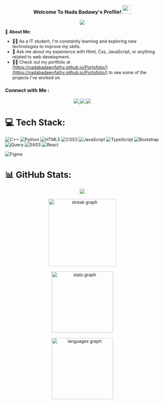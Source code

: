 <h3 align="center">
  Welcome To Nada Badawy's Profile!
  <img src="https://media.giphy.com/media/hvRJCLFzcasrR4ia7z/giphy.gif" width="28">
</h3>

<!-- Typing SVG by DenverCoder1 - https://github.com/DenverCoder1/readme-typing-svg -->
<p align="center">
  <a href="https://github.com/DenverCoder1/readme-typing-svg"><img src="https://readme-typing-svg.herokuapp.com/?lines=Front-End%20Developer..;Every%20Day%20can%20be%20Start..&font=Fira%20Code&center=true&width=440&height=45&color=f75c7e&vCenter=true&size=22"></a>
</p>




🚀 **About Me:**
- 👨‍💻 As a IT student, I'm constantly learning and exploring new technologies to improve my skills.
- 💬 Ask me about my experience with Html, Css, JavaScript, or anything related to web development.
- 👨‍💻 Check out my portfolio at [https://nadabadawyfathy.github.io/Portofolio/](https://nadabadawyfathy.github.io/Portofolio/) to see some of the projects I've worked on.

### Connect with Me :

<div align="center">
  <a href="https://www.linkedin.com/in/nada-badawy-6431902a0/" target="_blank">
    <img src="https://img.shields.io/badge/-Nada-0077B5?style=for-the-badge&logo=Linkedin&logoColor=white"/>
  </a>
   <a href="t.me/@NaDa_1_1" target="_blank">
    <img src="https://img.shields.io/badge/Nada-0077B5?style=for-the-badge&logo=Telegram&logoColor=white"/>
  </a> 
  <a href="https://www.facebook.com/profile.php?id=100040850779325&mibextid=ZbWKwL" target="_blank">
    <img src="https://img.shields.io/badge/-Nada-0077B5?style=for-the-badge&logo=facebook&logoColor=white"/>
  </a>

</div>

# 💻 Tech Stack:

![C++](https://img.shields.io/badge/c++-%2300599C.svg?style=flat&logo=c%2B%2B&logoColor=white)
![Python](https://img.shields.io/badge/python-3670A0?style=flat&logo=python&logoColor=ffdd54)
![HTML5](https://img.shields.io/badge/html5-%23E34F26.svg?style=flat&logo=html5&logoColor=white)
![CSS3](https://img.shields.io/badge/css3-%231572B6.svg?style=flat&logo=css3&logoColor=white)
![JavaScript](https://img.shields.io/badge/javascript-%23323330.svg?style=flat&logo=javascript&logoColor=%23F7DF1E)
![TypeScript](https://img.shields.io/badge/typescript-%23007ACC.svg?style=flat&logo=typescript&logoColor=white)
![Bootstrap](https://img.shields.io/badge/bootstrap-%238511FA.svg?style=flat&logo=bootstrap&logoColor=white)
![jQuery](https://img.shields.io/badge/jquery-%230769AD.svg?style=flat&logo=jquery&logoColor=white)
![SASS](https://img.shields.io/badge/SASS-hotpink.svg?style=flat&logo=SASS&logoColor=white)
![React](https://img.shields.io/badge/react-%2320232a.svg?style=flat&logo=react&logoColor=%2361DAFB)

![Figma](https://img.shields.io/badge/figma-%23F24E1E.svg?style=flat&logo=figma&logoColor=white)





# 📊 GitHub Stats:

<div align="center">
  <a href="https://komarev.com/ghpvc/?username=NadaBadawyFathy&style=for-the-badge">
    <img src="https://komarev.com/ghpvc/?username=NadaBadawyFathy&style=for-the-badge";>
  </a>
  <br/>
  <br/>
      
  <img src="https://streak-stats.demolab.com?user=NadaBadawyFathy&locale=en&mode=daily&theme=dark&hide_border=false&border_radius=5&order=3" height="220" alt="streak graph"  />
  <br/>
  <br/>
  <img src="https://github-readme-stats.vercel.app/api?username=NadaBadawyFathy&hide_title=false&hide_rank=false&show_icons=true&include_all_commits=false&count_private=true&disable_animations=false&theme=dark&locale=en&hide_border=false" height="200" alt="stats graph"  />
  <br/>
  <br/>
  <img src="https://github-readme-stats.vercel.app/api/top-langs?username=NadaBadawyFathy&locale=en&hide_title=false&layout=compact&card_width=320&langs_count=5&theme=dracula&hide_border=false" height="200" alt="languages graph"  />
</div>

